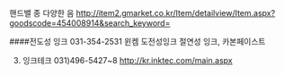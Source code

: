 
핸드밸 종 다양한 음
http://item2.gmarket.co.kr/Item/detailview/Item.aspx?goodscode=454008914&search_keyword=

####전도성 잉크 
031-354-2531 윈켐  도전성잉크 절연성 잉크, 카본페이스트

3. 잉크테크 031)496-5427~8 
http://kr.inktec.com/main.aspx